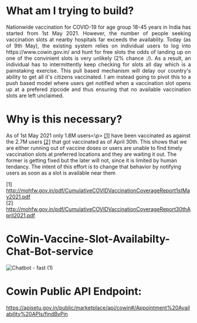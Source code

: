 # What am I trying to build?
<p align="justify">       Nationwide vaccination for COVID-19 for age group 18-45 years in India has started from 1st May 2021. However, the number of people seeking vaccination slots at nearby hospitals far exceeds the availablity. Today (as of 9th May), the existing system relies on individual users to log  into https://www.cowin.gov.in/ and hunt for free slots the odds of landing up on one of the convinient slots is very unlikely (2% chance :/). As a result, an individual has to intermittently  keep checking for slots all day which is a painstaking exercise. This pull based mechanism will delay our country's ability to get all it's citizens vaccinated. I am instead going to pivot this to a push based model where users get notified when a vaccination slot opens up at a prefered zipcode and thus ensuring that no available vaccination slots are left unclaimed.

# Why is this necessary?
  As of 1st May 2021 only 1.8M users<\p> [[1]](http://mohfw.gov.in/pdf/CumulativeCOVIDVaccinationCoverageReport1stMay2021.pdf) have been vaccinated as against the 2.7M users [[2]]( http://mohfw.gov.in/pdf/CumulativeCOVIDVaccinationCoverageReport30thApril2021.pdf) that got vaccinated as of April 30th. This shows that  we are either running out of vaccine doses or users are unable to find timely vaccination slots  at preferred locations and they are waiting it out. The former is getting fixed but the later will not, since it is limited by human tendancy. The intent of this effort is to change that behavior by notifying users as soon as a slot is available near them

[1] http://mohfw.gov.in/pdf/CumulativeCOVIDVaccinationCoverageReport1stMay2021.pdf 
<br>[2] http://mohfw.gov.in/pdf/CumulativeCOVIDVaccinationCoverageReport30thApril2021.pdf



# CoWin-Vaccine-Slot-Availabilty-Chat-Bot-service
![Chatbot - fast (1)](https://user-images.githubusercontent.com/36961513/131516236-e377bebd-46c3-413e-b3a6-1ae06a7fd4b1.gif)


# Cowin Public API Endpoint:
https://apisetu.gov.in/public/marketplace/api/cowin#/Appointment%20Availability%20APIs/findByPin

